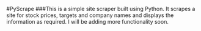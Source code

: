 #PyScrape
###This is a simple site scraper built using Python. It scrapes a site for stock prices, targets and company names and displays the information as required. I will be adding more functionality soon. 
